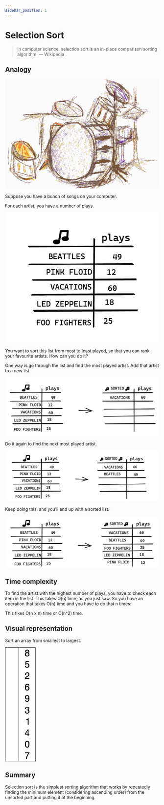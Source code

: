 ```yaml
---
sidebar_position: 1
---
```


# Selection Sort

> In computer science, selection sort is an in-place comparison sorting algorithm. — Wikipedia

## Analogy

![Drum Jazz kit](../../static/img/drums.webp)

Suppose you have a bunch of songs on your computer.

For each artist, you have a number of plays.

![Songs un-sorted](../../static/img/unsorted-songs.webp)

You want to sort this list from most to least played, so that you can rank your favourite artists. How can you do it?

One way is go through the list and find the most played artist. Add that artist to a new list.

![Left side: un-sorted list. Right side: sorted list with one song (most played artist).](../../static/img/unsorted-songs2.webp)

Do it again to find the next most played artist.

![Left side: un-sorted list. Right side: sorted list with two songs (most played artists).](../../static/img/unsorted-songs3.webp)

Keep doing this, and you’ll end up with a sorted list.

![Left side: un-sorted list. Right side: sorted list.](../../static/img/unsorted-songs4.webp)

## Time complexity

To find the artist with the highest number of plays, you have to check each item in the list. This takes O(n) time,
as you just saw. So you have an operation that takes O(n) time and you have to do that n times:

This tikes O(n x n) time or O(n^2) time.

## Visual representation

Sort an array from smallest to largest.

![Selection sort animation.](../../static/img/Selection-Sort-Animation.gif)

## Summary

Selection sort is the simplest sorting algorithm that works by repeatedly finding the minimum element (considering ascending order)
from the unsorted part and putting it at the beginning.
